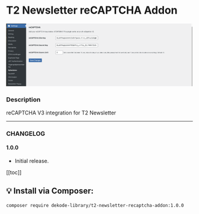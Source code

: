 # T2 Newsletter reCAPTCHA Addon

![Screenshot](./screenshot.png)

### Description

reCAPTCHA V3 integration for T2 Newsletter

----

### CHANGELOG

#### 1.0.0
- Initial release.

[[toc]]

## 💡 Install via Composer:
```bash
composer require dekode-library/t2-newsletter-recaptcha-addon:1.0.0
```
